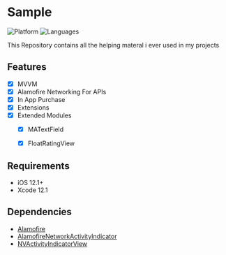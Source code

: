 # Sample
![Platform](https://img.shields.io/badge/Platform-iOS-silver.svg)
![Languages](https://img.shields.io/badge/Language-Swift-orange.svg)


This Repository contains all the helping materal i ever used in my projects


## Features
- [x] MVVM
- [x] Alamofire Networking For APIs
- [x] In App Purchase
- [x] Extensions
- [x] Extended Modules
  - [x] MATextField
  - [x] FloatRatingView
  

## Requirements
- iOS 12.1+
- Xcode 12.1

## Dependencies
- [Alamofire](https://github.com/Alamofire/Alamofire)
- [AlamofireNetworkActivityIndicator](https://github.com/Alamofire/AlamofireNetworkActivityIndicatore)
- [NVActivityIndicatorView](https://github.com/ninjaprox/NVActivityIndicatorView)
